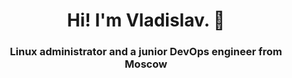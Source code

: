 <div id="header" align="center"> 
<h1>Hi! I'm Vladislav. 👋</h1>
<h3>Linux administrator and a junior DevOps engineer from Moscow</h3>
</div>


<link rel="stylesheet" type='text/css' href="https://cdn.jsdelivr.net/gh/devicons/devicon@latest/devicon.min.css" />
          
<!--
**vodin26/vodin26** is a ✨ _special_ ✨ repository because its `README.md` (this file) appears on your GitHub profile.
💬 I love writing code in bash

Here are some ideas to get you started:

- 🔭 I’m currently working on ...
- 🌱 I’m currently learning ...
- 👯 I’m looking to collaborate on ...
- 🤔 I’m looking for help with ...
- 💬 Ask me about ...
- 📫 How to reach me: ...
- 😄 Pronouns: ...
- ⚡ Fun fact: ...
-->
